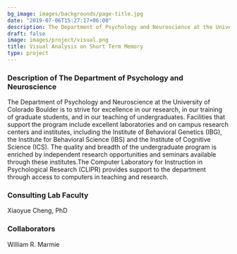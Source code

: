 ```yaml
---
bg_image: images/backgrounds/page-title.jpg
date: "2019-07-06T15:27:17+06:00"
description: The Department of Psychology and Neuroscience at the University of Colorado Boulder is to strive for excellence in our research, in our training of graduate students, and in our teaching of undergraduates.
draft: false
image: images/project/visual.png
title: Visual Analysis on Short Term Memory
type: project
---
```


### Description of The Department of Psychology and Neuroscience

The Department of Psychology and Neuroscience at the University of Colorado Boulder is to strive for excellence in our research, in our training of graduate students, and in our teaching of undergraduates. Facilities that support the program include excellent laboratories and on­ campus research centers and institutes, including the Institute of Behavioral Genetics (IBG), the Institute for Behavioral Science (IBS) and the Institute of Cognitive Science (ICS). The quality and breadth of the undergraduate program is enriched by independent research opportunities and seminars available through these institutes.The Computer Laboratory for Instruction in Psychological Research (CLIPR) provides support to the department through access to computers in teaching and research.

### Consulting Lab Faculty

Xiaoyue Cheng, PhD

### Collaborators

William R. Marmie
